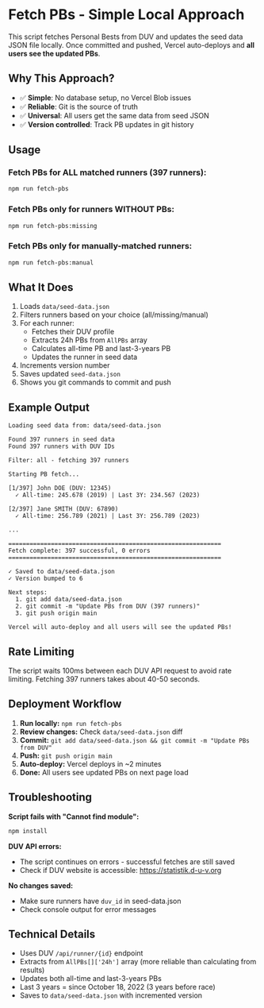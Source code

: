 # Fetch PBs - Simple Local Approach

This script fetches Personal Bests from DUV and updates the seed data JSON file locally. Once committed and pushed, Vercel auto-deploys and **all users see the updated PBs**.

## Why This Approach?

- ✅ **Simple**: No database setup, no Vercel Blob issues
- ✅ **Reliable**: Git is the source of truth
- ✅ **Universal**: All users get the same data from seed JSON
- ✅ **Version controlled**: Track PB updates in git history

## Usage

### Fetch PBs for ALL matched runners (397 runners):

```bash
npm run fetch-pbs
```

### Fetch PBs only for runners WITHOUT PBs:

```bash
npm run fetch-pbs:missing
```

### Fetch PBs only for manually-matched runners:

```bash
npm run fetch-pbs:manual
```

## What It Does

1. Loads `data/seed-data.json`
2. Filters runners based on your choice (all/missing/manual)
3. For each runner:
   - Fetches their DUV profile
   - Extracts 24h PBs from `AllPBs` array
   - Calculates all-time PB and last-3-years PB
   - Updates the runner in seed data
4. Increments version number
5. Saves updated `seed-data.json`
6. Shows you git commands to commit and push

## Example Output

```
Loading seed data from: data/seed-data.json

Found 397 runners in seed data
Found 397 runners with DUV IDs

Filter: all - fetching 397 runners

Starting PB fetch...

[1/397] John DOE (DUV: 12345)
  ✓ All-time: 245.678 (2019) | Last 3Y: 234.567 (2023)

[2/397] Jane SMITH (DUV: 67890)
  ✓ All-time: 256.789 (2021) | Last 3Y: 256.789 (2023)

...

============================================================
Fetch complete: 397 successful, 0 errors
============================================================

✓ Saved to data/seed-data.json
✓ Version bumped to 6

Next steps:
  1. git add data/seed-data.json
  2. git commit -m "Update PBs from DUV (397 runners)"
  3. git push origin main

Vercel will auto-deploy and all users will see the updated PBs!
```

## Rate Limiting

The script waits 100ms between each DUV API request to avoid rate limiting. Fetching 397 runners takes about 40-50 seconds.

## Deployment Workflow

1. **Run locally:** `npm run fetch-pbs`
2. **Review changes:** Check `data/seed-data.json` diff
3. **Commit:** `git add data/seed-data.json && git commit -m "Update PBs from DUV"`
4. **Push:** `git push origin main`
5. **Auto-deploy:** Vercel deploys in ~2 minutes
6. **Done:** All users see updated PBs on next page load

## Troubleshooting

**Script fails with "Cannot find module":**
```bash
npm install
```

**DUV API errors:**
- The script continues on errors - successful fetches are still saved
- Check if DUV website is accessible: https://statistik.d-u-v.org

**No changes saved:**
- Make sure runners have `duv_id` in seed-data.json
- Check console output for error messages

## Technical Details

- Uses DUV `/api/runner/{id}` endpoint
- Extracts from `AllPBs[]['24h']` array (more reliable than calculating from results)
- Updates both all-time and last-3-years PBs
- Last 3 years = since October 18, 2022 (3 years before race)
- Saves to `data/seed-data.json` with incremented version
